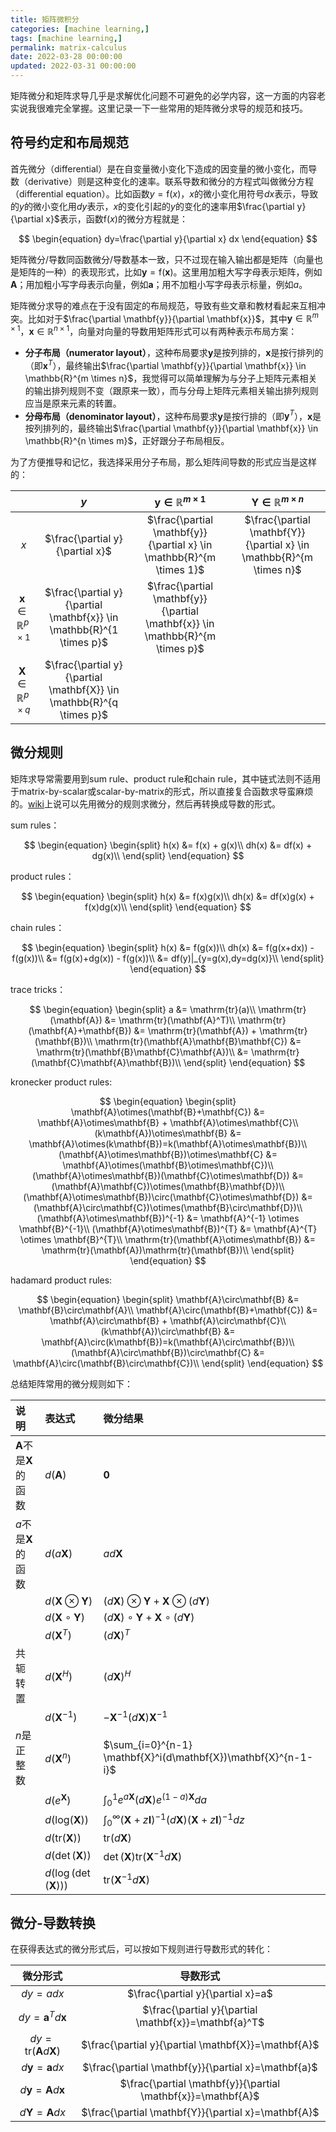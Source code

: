 ```yaml
---
title: 矩阵微积分
categories: [machine learning,]
tags: [machine learning,]
permalink: matrix-calculus
date: 2022-03-28 00:00:00
updated: 2022-03-31 00:00:00
---
```


<!-- toc -->

矩阵微分和矩阵求导几乎是求解优化问题不可避免的必学内容，这一方面的内容老实说我很难完全掌握。这里记录一下一些常用的矩阵微分求导的规范和技巧。<!--more-->

## 符号约定和布局规范

首先微分（differential）是在自变量微小变化下造成的因变量的微小变化，而导数（derivative）则是这种变化的速率。联系导数和微分的方程式叫做微分方程（differential equation）。比如函数$y=\mathrm{f}(x)$，$x$的微小变化用符号$dx$表示，导致的$y$的微小变化用$dy$表示，$x$的变化引起的$y$的变化的速率用$\frac{\partial y}{\partial x}$表示，函数$\mathrm{f}(x)$的微分方程就是：

$$
\begin{equation}
  dy=\frac{\partial y}{\partial x} dx
\end{equation}
$$

矩阵微分/导数同函数微分/导数基本一致，只不过现在输入输出都是矩阵（向量也是矩阵的一种）的表现形式，比如$\mathbf{y} = \mathrm{f}(\mathbf{x})$。这里用加粗大写字母表示矩阵，例如$\mathbf{A}$；用加粗小写字母表示向量，例如$\mathbf{a}$；用不加粗小写字母表示标量，例如$a$。

矩阵微分求导的难点在于没有固定的布局规范，导致有些文章和教材看起来互相冲突。比如对于$\frac{\partial \mathbf{y}}{\partial \mathbf{x}}$，其中$\mathbf{y} \in \mathbb{R}^{m \times 1}$，$\mathbf{x} \in \mathbb{R}^{n \times 1}$，向量对向量的导数用矩阵形式可以有两种表示布局方案：

- **分子布局（numerator layout）**，这种布局要求$\mathbf{y}$是按列排的，$\mathbf{x}$是按行排列的（即$\mathbf{x}^T$），最终输出$\frac{\partial \mathbf{y}}{\partial \mathbf{x}} \in \mathbb{R}^{m \times n}$，我觉得可以简单理解为与分子上矩阵元素相关的输出排列规则不变（跟原来一致），而与分母上矩阵元素相关输出排列规则应当是原来元素的转置。
- **分母布局（denominator layout）**，这种布局要求$\mathbf{y}$是按行排的（即$\mathbf{y}^T$），$\mathbf{x}$是按列排列的，最终输出$\frac{\partial \mathbf{y}}{\partial \mathbf{x}} \in \mathbb{R}^{n \times m}$，正好跟分子布局相反。

为了方便推导和记忆，我选择采用分子布局，那么矩阵间导数的形式应当是这样的：

|  |$y$|$\mathbf{y} \in \mathbb{R}^{m \times 1}$|$\mathbf{Y} \in \mathbb{R}^{m \times n}$|
|:-:|:-:|:-:|:-:|
|$x$|$\frac{\partial y}{\partial x}$|$\frac{\partial \mathbf{y}}{\partial x} \in \mathbb{R}^{m \times 1}$|$\frac{\partial \mathbf{Y}}{\partial x} \in \mathbb{R}^{m \times n}$|
|$\mathbf{x} \in \mathbb{R}^{p \times 1}$|$\frac{\partial y}{\partial \mathbf{x}} \in \mathbb{R}^{1 \times p}$|$\frac{\partial \mathbf{y}}{\partial \mathbf{x}} \in \mathbb{R}^{m \times p}$||
|$\mathbf{X} \in \mathbb{R}^{p \times q}$|$\frac{\partial y}{\partial \mathbf{X}} \in \mathbb{R}^{q \times p}$|||

## 微分规则

矩阵求导常需要用到sum rule、product rule和chain rule，其中链式法则不适用于matrix-by-scalar或scalar-by-matrix的形式，所以直接复合函数求导蛮麻烦的。[wiki][1]上说可以先用微分的规则求微分，然后再转换成导数的形式。

sum rules：

$$
\begin{equation}
  \begin{split}
    h(x)  &= f(x) + g(x)\\
    dh(x) &= df(x) + dg(x)\\
  \end{split}
\end{equation}
$$

product rules：

$$
\begin{equation}
  \begin{split}
    h(x) &= f(x)g(x)\\
    dh(x) &= df(x)g(x) + f(x)dg(x)\\
  \end{split}
\end{equation}
$$

chain rules：

$$
\begin{equation}
  \begin{split}
    h(x) &= f(g(x))\\
    dh(x) &= f(g(x+dx)) - f(g(x))\\
          &= f(g(x)+dg(x)) - f(g(x))\\
          &= df(y)|_{y=g(x),dy=dg(x)}\\
  \end{split}
\end{equation}
$$

trace tricks：

$$
\begin{equation}
  \begin{split}
    a &= \mathrm{tr}(a)\\
    \mathrm{tr}(\mathbf{A}) &= \mathrm{tr}(\mathbf{A}^T)\\
    \mathrm{tr}(\mathbf{A}+\mathbf{B}) &= \mathrm{tr}(\mathbf{A}) + \mathrm{tr}(\mathbf{B})\\
    \mathrm{tr}(\mathbf{A}\mathbf{B}\mathbf{C}) &= \mathrm{tr}(\mathbf{B}\mathbf{C}\mathbf{A})\\
    &= \mathrm{tr}(\mathbf{C}\mathbf{A}\mathbf{B})\\
  \end{split}
\end{equation}
$$

kronecker product rules:

$$
\begin{equation}
  \begin{split}
  \mathbf{A}\otimes(\mathbf{B}+\mathbf{C}) &= \mathbf{A}\otimes\mathbf{B} + \mathbf{A}\otimes\mathbf{C}\\
  (k\mathbf{A})\otimes\mathbf{B} &= \mathbf{A}\otimes(k\mathbf{B})=k(\mathbf{A}\otimes\mathbf{B})\\
  (\mathbf{A}\otimes\mathbf{B})\otimes\mathbf{C} &= \mathbf{A}\otimes(\mathbf{B}\otimes\mathbf{C})\\
  (\mathbf{A}\otimes\mathbf{B})(\mathbf{C}\otimes\mathbf{D}) &= (\mathbf{A}\mathbf{C})\otimes(\mathbf{B}\mathbf{D})\\
  (\mathbf{A}\otimes\mathbf{B})\circ(\mathbf{C}\otimes\mathbf{D}) &= (\mathbf{A}\circ\mathbf{C})\otimes(\mathbf{B}\circ\mathbf{D})\\
  (\mathbf{A}\otimes\mathbf{B})^{-1} &= \mathbf{A}^{-1} \otimes \mathbf{B}^{-1}\\
  (\mathbf{A}\otimes\mathbf{B})^{T} &= \mathbf{A}^{T} \otimes \mathbf{B}^{T}\\
  \mathrm{tr}(\mathbf{A}\otimes\mathbf{B}) &= \mathrm{tr}(\mathbf{A})\mathrm{tr}(\mathbf{B})\\
  \end{split}
\end{equation}
$$

hadamard product rules:

$$
\begin{equation}
  \begin{split}
  \mathbf{A}\circ\mathbf{B} &= \mathbf{B}\circ\mathbf{A}\\
  \mathbf{A}\circ(\mathbf{B}+\mathbf{C}) &= \mathbf{A}\circ\mathbf{B} + \mathbf{A}\circ\mathbf{C}\\
  (k\mathbf{A})\circ\mathbf{B} &= \mathbf{A}\circ(k\mathbf{B})=k(\mathbf{A}\circ\mathbf{B})\\
  (\mathbf{A}\circ\mathbf{B})\circ\mathbf{C} &= \mathbf{A}\circ(\mathbf{B}\circ\mathbf{C})\\
  \end{split}
\end{equation}
$$

总结矩阵常用的微分规则如下：

|说明|表达式|微分结果|
|:--|:----|:------|
|$\mathbf{A}$不是$\mathbf{X}$的函数|$d\left(\mathbf{A}\right)$|$\mathbf{0}$|
|$a$不是$\mathbf{X}$的函数|$d(a\mathbf{X})$|$ad\mathbf{X}$|
||$d(\mathbf{X} \otimes \mathbf{Y})$|$(d\mathbf{X}) \otimes \mathbf{Y} + \mathbf{X} \otimes (d\mathbf{Y})$|
||$d(\mathbf{X} \circ \mathbf{Y})$|$(d\mathbf{X}) \circ \mathbf{Y} + \mathbf{X} \circ (d\mathbf{Y})$|
||$d(\mathbf{X}^T)$|$(d\mathbf{X})^T$|
|共轭转置|$d(\mathbf{X}^H)$|$(d\mathbf{X})^H$|
||$d(\mathbf{X}^{-1})$|$-\mathbf{X}^{-1}(d\mathbf{X})\mathbf{X}^{-1}$|
|$n$是正整数|$d(\mathbf{X}^n)$|$\sum_{i=0}^{n-1} \mathbf{X}^i(d\mathbf{X})\mathbf{X}^{n-1-i}$|
||$d(e^{\mathbf{X}})$|$\int_0^1 e^{a\mathbf{X}}(d\mathbf{X}) e^{(1-a)\mathbf{X}}da$|
||$d(\mathrm{log}(\mathbf{X}))$|$\int_0^{\infty} (\mathbf{X}+z\mathbf{I})^{-1}(d\mathbf{X})(\mathbf{X}+z\mathbf{I})^{-1}dz$|
||$d(\mathrm{tr}(\mathbf{X}))$|$\mathrm{tr}(d\mathbf{X})$|
||$d(\det(\mathbf{X}))$|$\det(\mathbf{X})\mathrm{tr}(\mathbf{X}^{-1}d\mathbf{X})$|
||$d(\log(\det(\mathbf{X})))$|$\mathrm{tr}(\mathbf{X}^{-1}d\mathbf{X})$|

## 微分-导数转换

在获得表达式的微分形式后，可以按如下规则进行导数形式的转化：

|微分形式|导数形式|
|:-----:|:----:|
|$dy=adx$|$\frac{\partial y}{\partial x}=a$|
|$dy=\mathbf{a}^Td\mathbf{x}$|$\frac{\partial y}{\partial \mathbf{x}}=\mathbf{a}^T$|
|$dy=\mathrm{tr}(\mathbf{A}d\mathbf{X})$|$\frac{\partial y}{\partial \mathbf{X}}=\mathbf{A}$|
|$d\mathbf{y}=\mathbf{a}dx$|$\frac{\partial \mathbf{y}}{\partial x}=\mathbf{a}$|
|$d\mathbf{y}=\mathbf{A} d\mathbf{x}$|$\frac{\partial \mathbf{y}}{\partial \mathbf{x}}=\mathbf{A}$|
|$d\mathbf{Y}=\mathbf{A}dx$|$\frac{\partial \mathbf{Y}}{\partial x}=\mathbf{A}$|


[1]: https://en.wikipedia.org/wiki/Matrix_calculus